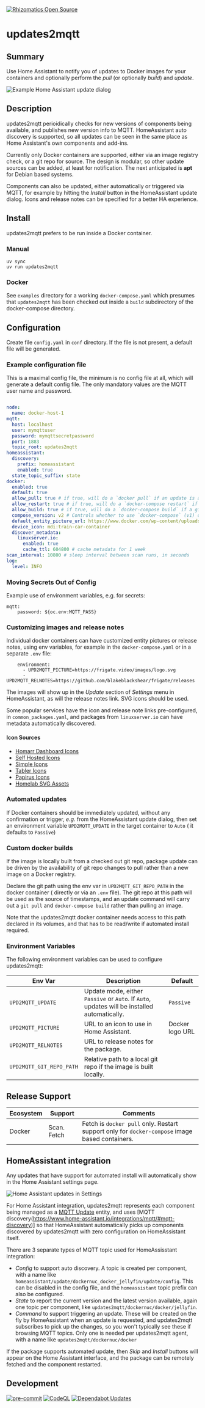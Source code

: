 [![Rhizomatics Open Source](https://avatars.githubusercontent.com/u/162821163?s=96&v=4)](https://github.com/rhizomatics)

# updates2mqtt

## Summary

Use Home Assistant to notify you of updates to Docker images for your containers and optionally perform the *pull* (or optionally *build*) and *update*.

![Example Home Assistant update dialog](images/hass_update_detail.png "Home Assistant Updates")

## Description

updates2mqtt perioidically checks for new versions of components being available, and publishes new version info to MQTT.
HomeAssistant auto discovery is supported, so all updates can be seen in the same place as Home Assistant's
own components and add-ins.

Currently only Docker containers are supported, either via an image registry check, or a git repo for source. The design is modular, so other update sources can be added, at least for notification. The next anticipated is **apt** for Debian based systems.

Components can also be updated, either automatically or triggered via MQTT, for example by hitting the *Install*
button in the HomeAssistant update dialog. Icons and release notes can be specified for a better HA experience.

## Install

updates2mqtt prefers to be run inside a Docker container.

### Manual
```
uv sync
uv run updates2mqtt
```
### Docker

See ``examples`` directory for a working ``docker-compose.yaml`` which presumes that ``updates2mqtt`` has been checked out inside a ``build`` subdirectory of the docker-compose directory.

## Configuration

Create file `config.yaml` in `conf` directory. If the file is not present, a default file will be generated.

### Example configuration file

This is a maximal config file, the minimum is no config file at all, which will generate a default config file. The only mandatory values are the MQTT user name and password.

```yaml

node:
  name: docker-host-1
mqtt:
  host: localhost
  user: mymqttuser
  password: mymqttsecretpassword
  port: 1883
  topic_root: updates2mqtt
homeassistant:
  discovery:
    prefix: homeassistant
    enabled: true
  state_topic_suffix: state
docker:
  enabled: true
  default: true
  allow_pull: true # if true, will do a `docker pull` if an update is available
  allow_restart: true # if true, will do a `docker-compose restart` if an update is installed
  allow_build: true # if true, will do a `docker-compose build` if a git repo is configured
  compose_version: v2 # Controls whether to use `docker-compose` (v1) or `docker compose` (v2) command
  default_entity_picture_url: https://www.docker.com/wp-content/uploads/2022/03/Moby-logo.png
  device_icon: mdi:train-car-container
  discover_metadata:
    linuxserver.io:
      enabled: true
      cache_ttl: 604800 # cache metadata for 1 week
scan_interval: 10800 # sleep interval between scan runs, in seconds
log:
  level: INFO
```

### Moving Secrets Out of Config

Example use of environment variables, e.g. for secrets:

```
mqtt:
    password: ${oc.env:MQTT_PASS}
```
### Customizing images and release notes

Individual docker containers can have customized entity pictures or release notes, using env variables, for example in the `docker-compose.yaml` or in a separate `.env` file:

```
    environment:
      - UPD2MQTT_PICTURE=https://frigate.video/images/logo.svg
      - UPD2MQTT_RELNOTES=https://github.com/blakeblackshear/frigate/releases
```

The images will show up in the *Update* section of *Settings* menu in HomeAssistant,
as will the release notes link. SVG icons should be used.

Some popular services have the icon and release note links pre-configured, in `common_packages.yaml`,
and packages from `linuxserver.io` can have metadata automatically discovered.

#### Icon Sources

- [Homarr Dashboard Icons](https://github.com/homarr-labs/dashboard-icons)
- [Self Hosted Icons](https://github.com/selfhst/icons)
- [Simple Icons](https://github.com/simple-icons/simple-icons)
- [Tabler Icons](https://tabler.io/icons)
- [Papirus Icons](https://github.com/PapirusDevelopmentTeam/papirus-icon-theme)
- [Homelab SVG Assets](https://github.com/loganmarchione/homelab-svg-assets)

### Automated updates

If Docker containers should be immediately updated, without any confirmation
or trigger, *e.g.* from the HomeAssistant update dialog, then set an environment variable `UPD2MQTT_UPDATE`
in the target container to `Auto` ( it defaults to `Passive`)

### Custom docker builds

If the image is locally built from a checked out git repo, package update can be driven
by the availability of git repo changes to pull rather than a new image on a Docker registry.

Declare the git path using the env var in ``UPD2MQTT_GIT_REPO_PATH`` in the docker container ( directly or via an ``.env`` file).
The git repo at this path will be used as the source of timestamps, and an update command will carry out a 
``git pull`` and ``docker-compose build`` rather than pulling an image.

Note that the updates2mqtt docker container needs access to this path declared in its volumes, and that has to
be read/write if automated install required.

### Environment Variables

The following environment variables can be used to configure updates2mqtt:

| Env Var | Description | Default  |
|---------| ------------|----------|
| `UPD2MQTT_UPDATE`  | Update mode, either `Passive` or `Auto`. If `Auto`, updates will be installed automatically. | `Passive` |
| `UPD2MQTT_PICTURE`  | URL to an icon to use in Home Assistant.  | Docker logo URL   |
| `UPD2MQTT_RELNOTES` | URL to release notes for the package.  |  | 
| `UPD2MQTT_GIT_REPO_PATH` | Relative path to a local git repo if the image is built locally.  | |


## Release Support

| Ecosystem | Support     | Comments                                                                                           |
|-----------|-------------|----------------------------------------------------------------------------------------------------|
| Docker    | Scan. Fetch | Fetch is ``docker pull`` only. Restart support only for ``docker-compose`` image based containers. |
  
  
## HomeAssistant integration

Any updates that have support for automated install will automatically show in the
Home Assistant settings page.

![Home Assistant updates in Settings](images/hass_update_page.png "Home Assistant Updates")

For Home Assistant integration, updates2mqtt represents each component being managed as a [MQTT Update](https://www.home-assistant.io/integrations/update.mqtt/) entity, and uses [MQTT discovery(https://www.home-assistant.io/integrations/mqtt/#mqtt-discovery)] so that HomeAssistant automatically picks up components discovered by updates2mqtt with zero configuration on HomeAssistant itself. 

There are 3 separate types of MQTT topic used for HomeAssisstant integration:

- *Config* to support auto discovery. A topic is created per component, with a name like `homeassistant/update/dockernuc_docker_jellyfin/update/config`. This can be disabled in the config file, and the `homeassistant` topic prefix can also be configured.
- *State* to report the current version and the latest version available, again one topic per component, like `updates2mqtt/dockernuc/docker/jellyfin`.
- *Command* to support triggering an update. These will be created on the fly by HomeAssistant when an update is requested, and updates2mqtt subscribes to pick up the changes, so you won't typically see these if browsing MQTT topics. Only one is needed per updates2mqtt agent, with a name like `updates2mqtt/dockernuc/docker`

If the package supports automated update, then *Skip* and *Install* buttons will appear on the Home Assistant
interface, and the package can be remotely fetched and the component restarted.

## Development
[![pre-commit](https://img.shields.io/badge/pre--commit-enabled-brightgreen?logo=pre-commit)](https://github.com/pre-commit/pre-commit)
[![CodeQL](https://github.com/rhizomatics/updates2mqtt/actions/workflows/github-code-scanning/codeql/badge.svg)](https://github.com/rhizomatics/updates2mqtt/actions/workflows/github-code-scanning/codeql)
[![Dependabot Updates](https://github.com/rhizomatics/updates2mqtt/actions/workflows/dependabot/dependabot-updates/badge.svg)](https://github.com/rhizomatics/updates2mqtt/actions/workflows/dependabot/dependabot-updates)